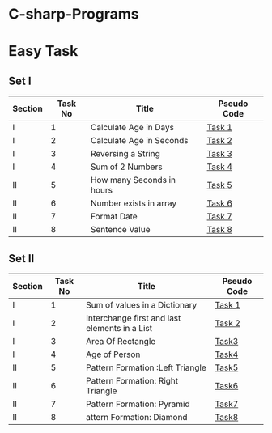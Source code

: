 # C-sharp-Programs

# Easy Task
 
## Set I
| Section | Task No | Title                 | Pseudo Code |
|-----|---------|-----------------------|-------------|
| I   | 1       | Calculate Age in Days | [Task 1](pseudo-code/Easy/Set-1/section1/task1.md)        |
| I   | 2       | Calculate Age in Seconds| [Task 2](pseudo-code/Easy/Set-1/section1/task2.md)             |
| I   | 3       | Reversing a String | [Task 3](pseudo-code/Easy/Set-1/section1/task3.md) |
| I   | 4       | Sum of 2 Numbers | [Task 4](pseudo-code/Easy/Set-1/section1/task4.md) |
| II   | 5       | How many Seconds in hours | [Task 5](pseudo-code/Easy/Set-1/section2/task5.md)        |
| II   | 6       | Number exists in array| [Task 6](pseudo-code/Easy/Set-1/section2/task6.md)             |
| II   | 7       | Format Date | [Task 7](pseudo-code/Easy/Set-1/section2/task7.md) |
| II   | 8       | Sentence Value | [Task 8](pseudo-code/Easy/Set-1/section2/task8.md) |
 
## Set II
 
| Section | Task No | Title                 | Pseudo Code |
|-----|---------|-----------------------|-------------|
| I   | 1       | Sum of values in a Dictionary | [Task 1](pseudo-code/Easy/Set-2/Section1/task1.md) |
| I   | 2       | Interchange first and last elements in a List | [Task 2](pseudo-code/Easy/Set-2/Section1/task2.md) |
|  I  | 3        | Area Of Rectangle    | [Task3](pseudo-code/Easy/Set-2/Section1/task3.md)     |
|  I |  4       |   Age of Person        | [Task4](pseudo-code/Easy/Set-2/Section1/task4.md)          |
|  II   |    5     | Pattern Formation :Left Triangle  |[Task5](pseudo-code/Easy/Set-2/Section2/task5.md)             |
|  II   |     6    | Pattern Formation: Right Triangle  |[Task6](pseudo-code/Easy/Set-2/Section2/task6.md)             |
|  II  |      7   |  Pattern Formation: Pyramid     | [Task7](pseudo-code/Easy/Set-2/Section2/task7.md)           |
|  II |       8  |   attern Formation: Diamond     | [Task8](pseudo-code/Easy/Set-2/Section2/task8.md)           |

